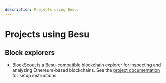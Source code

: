 ```yaml
---
description: Projects using Besu.
---
```


# Projects using Besu

## Block explorers

- [BlockScout](https://github.com/blockscout/blockscout#readme) is a Besu-compatible blockchain explorer for inspecting
  and analyzing Ethereum-based blockchains.
  See the [project documentation](https://docs.blockscout.com/) for setup instructions.
